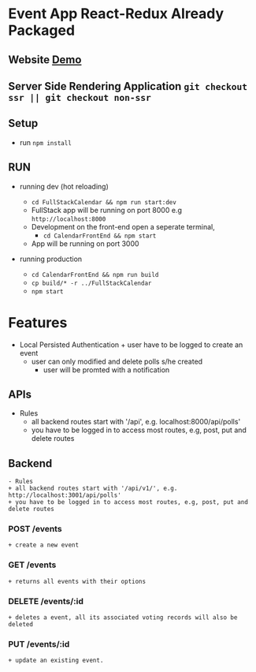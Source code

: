 # Event App React-Redux Already Packaged 
## Website [Demo](https://radiant-spire-15760.herokuapp.com/)
## Server Side Rendering Application `git checkout ssr || git checkout non-ssr`
## Setup
- run `npm install`
## RUN
- running dev (hot reloading) 
    + `cd FullStackCalendar && npm run start:dev`
    + FullStack app will be running on port 8000 e.g `http://localhost:8000`
    + Development on the front-end open a seperate terminal, 
		+ `cd CalendarFrontEnd && npm start`
    + App will be running on port 3000

- running production 
    + `cd CalendarFrontEnd && npm run build`
    + `cp build/* -r ../FullStackCalendar`
    + `npm start`

# Features
- Local Persisted Authentication
 		+ user have to be logged to create an event 
    + user can only modified and delete polls s/he created
		+ user will be promted with a notification
## APIs
- Rules
    + all backend routes start with '/api', e.g. localhost:8000/api/polls'
    + you have to be logged in to access most routes, e.g, post, put and delete routes
## Backend  
	- Rules
    + all backend routes start with '/api/v1/', e.g. http://localhost:3001/api/polls'
    + you have to be logged in to access most routes, e.g, post, put and delete routes
### POST /events 
	+ create a new event
### GET /events
	+ returns all events with their options 
### DELETE /events/:id 
	+ deletes a event, all its associated voting records will also be deleted
### PUT /events/:id
	+ update an existing event.  
